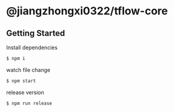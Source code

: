 # @jiangzhongxi0322/tflow-core

## Getting Started

Install dependencies

```bash
$ npm i
```

watch file change

```bash
$ npm start
```

release version

```bash
$ npm run release
```
